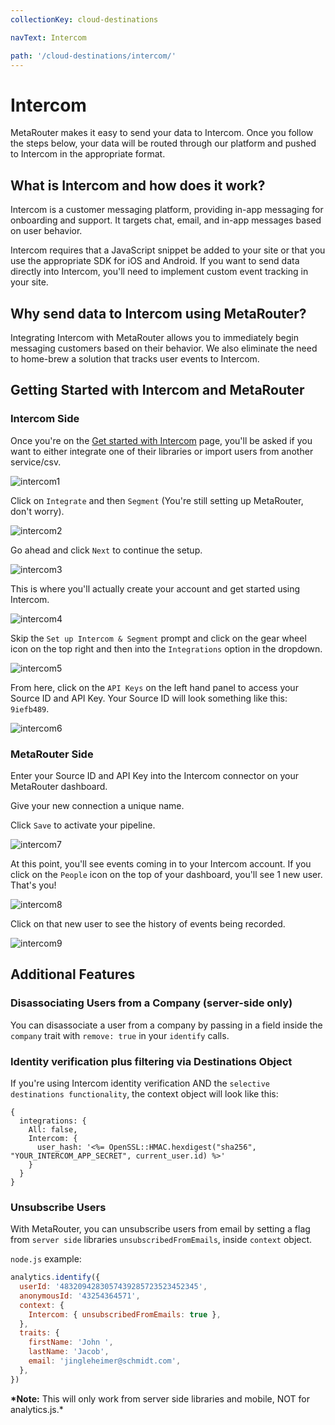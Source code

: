 ```yaml
---
collectionKey: cloud-destinations

navText: Intercom

path: '/cloud-destinations/intercom/'
---
```


# Intercom

MetaRouter makes it easy to send your data to Intercom. Once you follow the steps below, your data will be routed through our platform and pushed to Intercom in the appropriate format.

## What is Intercom and how does it work?

Intercom is a customer messaging platform, providing in-app messaging for onboarding and support. It targets chat, email, and in-app messages based on user behavior.

Intercom requires that a JavaScript snippet be added to your site or that you use the appropriate SDK for iOS and Android. If you want to send data directly into Intercom, you'll need to implement custom event tracking in your site.

## Why send data to Intercom using MetaRouter?

Integrating Intercom with MetaRouter allows you to immediately begin messaging customers based on their behavior. We also eliminate the need to home-brew a solution that tracks user events to Intercom.

## Getting Started with Intercom and MetaRouter

### Intercom Side

Once you're on the [Get started with Intercom](http://www.intercom.io) page, you'll be asked if you want to either integrate one of their libraries or import users from another service/csv.

![intercom1](/images/intercom1.png)

Click on `Integrate` and then `Segment` (You're still setting up MetaRouter, don't worry).

![intercom2](/images/intercom2.png)

Go ahead and click `Next` to continue the setup.

![intercom3](/images/intercom3.png)

This is where you'll actually create your account and get started using Intercom.

![intercom4](/images/intercom4.png)

Skip the `Set up Intercom & Segment` prompt and click on the gear wheel icon on the top right and then into the `Integrations` option in the dropdown.

![intercom5](/images/intercom5.png)

From here, click on the `API Keys` on the left hand panel to access your Source ID and API Key. Your Source ID will look something like this: `9iefb489`.

![intercom6](/images/intercom6.png)

### MetaRouter Side

Enter your Source ID and API Key into the Intercom connector on your MetaRouter dashboard.

Give your new connection a unique name.

Click `Save` to activate your pipeline.

![intercom7](/images/intercom7v2.png)

At this point, you'll see events coming in to your Intercom account. If you click on the `People` icon on the top of your dashboard, you'll see 1 new user. That's you!

![intercom8](/images/intercom8.png)

Click on that new user to see the history of events being recorded.

![intercom9](/images/intercom9.png)

## Additional Features

### Disassociating Users from a Company (server-side only)

You can disassociate a user from a company by passing in a field inside the `company` trait with `remove: true` in your `identify` calls.

### Identity verification plus filtering via Destinations Object

If you're using Intercom identity verification AND the `selective destinations functionality`, the context object will look like this:

```
{
  integrations: {
    All: false,
    Intercom: {
      user_hash: '<%= OpenSSL::HMAC.hexdigest("sha256", "YOUR_INTERCOM_APP_SECRET", current_user.id) %>'
    }
  }
}
```

### Unsubscribe Users

With MetaRouter, you can unsubscribe users from email by setting a flag from `server side` libraries `unsubscribedFromEmails`, inside `context` object.

`node.js` example:

```javascript
analytics.identify({
  userId: '4832094283057439285723523452345',
  anonymousId: '43254364571',
  context: {
    Intercom: { unsubscribedFromEmails: true },
  },
  traits: {
    firstName: 'John ',
    lastName: 'Jacob',
    email: 'jingleheimer@schmidt.com',
  },
})
```

**\*Note:** This will only work from server side libraries and mobile, NOT for analytics.js.\*
